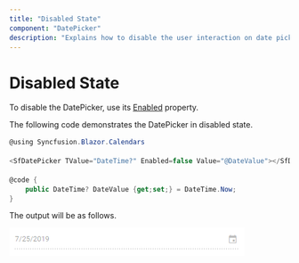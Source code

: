 ```yaml
---
title: "Disabled State"
component: "DatePicker"
description: "Explains how to disable the user interaction on date picker component"
---
```


# Disabled State

To disable the DatePicker, use its
[Enabled](https://help.syncfusion.com/cr/blazor/Syncfusion.Blazor~Syncfusion.Blazor.Calendars.SfDatePicker%601~Enabled.html)
property.

The following code demonstrates the DatePicker in
disabled state.

```csharp
@using Syncfusion.Blazor.Calendars

<SfDatePicker TValue="DateTime?" Enabled=false Value="@DateValue"></SfDatePicker>

@code {
    public DateTime? DateValue {get;set;} = DateTime.Now;
}
```

The output will be as follows.

![datepicker](../images/disabled.png)
